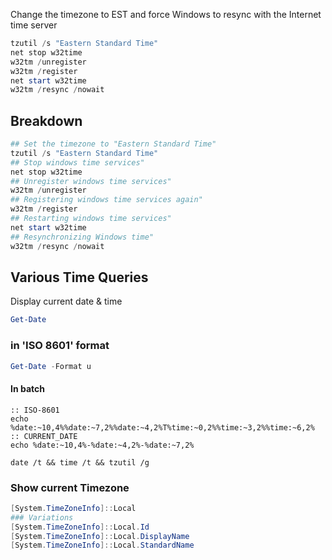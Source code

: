 Change the timezone to EST and force Windows to resync with the Internet time server
```powershell
tzutil /s "Eastern Standard Time"
net stop w32time
w32tm /unregister
w32tm /register
net start w32time
w32tm /resync /nowait
```

## Breakdown 
```powershell
## Set the timezone to "Eastern Standard Time"
tzutil /s "Eastern Standard Time"
## Stop windows time services" 
net stop w32time
## Unregister windows time services" 
w32tm /unregister
## Registering windows time services again" 
w32tm /register
## Restarting windows time services" 
net start w32time
## Resynchronizing Windows time" 
w32tm /resync /nowait
```

## Various Time Queries
Display current date & time 
```powershell
Get-Date
```

### in 'ISO 8601' format
```powershell
Get-Date -Format u
```

#### In batch
```msshell
:: ISO-8601
echo %date:~10,4%%date:~7,2%%date:~4,2%T%time:~0,2%%time:~3,2%%time:~6,2% 
:: CURRENT_DATE
echo %date:~10,4%-%date:~4,2%-%date:~7,2% 

date /t && time /t && tzutil /g
```

### Show current Timezone
```powershell
[System.TimeZoneInfo]::Local
### Variations
[System.TimeZoneInfo]::Local.Id
[System.TimeZoneInfo]::Local.DisplayName
[System.TimeZoneInfo]::Local.StandardName
```


